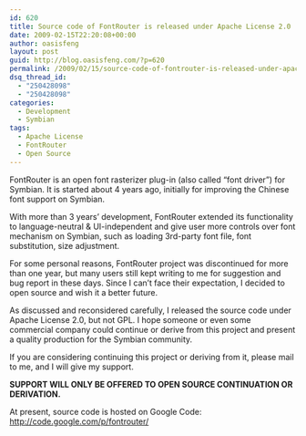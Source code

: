 ```yaml
---
id: 620
title: Source code of FontRouter is released under Apache License 2.0
date: 2009-02-15T22:20:08+00:00
author: oasisfeng
layout: post
guid: http://blog.oasisfeng.com/?p=620
permalink: /2009/02/15/source-code-of-fontrouter-is-released-under-apache-license/
dsq_thread_id:
  - "250428098"
  - "250428098"
categories:
  - Development
  - Symbian
tags:
  - Apache License
  - FontRouter
  - Open Source
---
```

FontRouter is an open font rasterizer plug-in (also called &#8220;font driver&#8221;) for Symbian. It is started about 4 years ago, initially for improving the Chinese font support on Symbian.

With more than 3 years&#8217; development, FontRouter extended its functionality to language-neutral & UI-independent and give user more controls over font mechanism on Symbian, such as loading 3rd-party font file, font substitution, size adjustment.

For some personal reasons, FontRouter project was discontinued for more than one year, but many users still kept writing to me for suggestion and bug report in these days. Since I can&#8217;t face their expectation, I decided to open source and wish it a better future. 

As discussed and reconsidered carefully, I released the source code under Apache License 2.0, but not GPL. I hope someone or even some commercial company could continue or derive from this project and present a quality production for the Symbian community.

If you are considering continuing this project or deriving from it, please mail to me, and I will give my support.

**SUPPORT WILL ONLY BE OFFERED TO OPEN SOURCE CONTINUATION OR DERIVATION.**

At present, source code is hosted on Google Code: <http://code.google.com/p/fontrouter/>